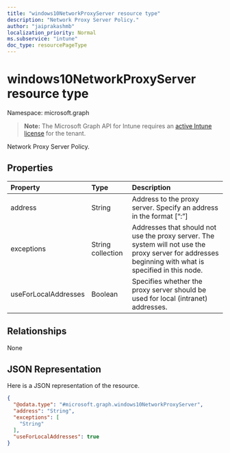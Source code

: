 ```yaml
---
title: "windows10NetworkProxyServer resource type"
description: "Network Proxy Server Policy."
author: "jaiprakashmb"
localization_priority: Normal
ms.subservice: "intune"
doc_type: resourcePageType
---
```


# windows10NetworkProxyServer resource type

Namespace: microsoft.graph

> **Note:** The Microsoft Graph API for Intune requires an [active Intune license](https://go.microsoft.com/fwlink/?linkid=839381) for the tenant.

Network Proxy Server Policy.

## Properties
|Property|Type|Description|
|:---|:---|:---|
|address|String|Address to the proxy server. Specify an address in the format <server>\[“:”<port>\]|
|exceptions|String collection|Addresses that should not use the proxy server. The system will not use the proxy server for addresses beginning with what is specified in this node.|
|useForLocalAddresses|Boolean|Specifies whether the proxy server should be used for local (intranet) addresses.|

## Relationships
None

## JSON Representation
Here is a JSON representation of the resource.
<!-- {
  "blockType": "resource",
  "@odata.type": "microsoft.graph.windows10NetworkProxyServer"
}
-->
``` json
{
  "@odata.type": "#microsoft.graph.windows10NetworkProxyServer",
  "address": "String",
  "exceptions": [
    "String"
  ],
  "useForLocalAddresses": true
}
```
